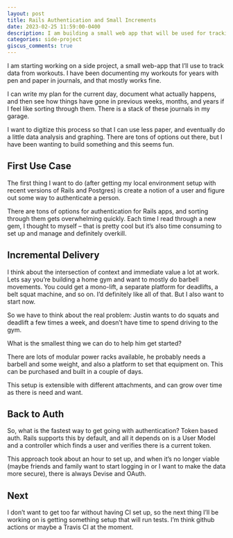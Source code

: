 ```yaml
---
layout: post
title: Rails Authentication and Small Increments
date: 2023-02-25 11:59:00-0400
description: I am building a small web app that will be used for tracking data around workouts. The first thing I want to build is user authentication, but there are an overwhelming number of options available. Thinking about what can be done now, and allow for future growth was a good exercise in context and incremental delivery.
categories: side-project
giscus_comments: true
---
```


I am starting working on a side project, a small web-app that I’ll use to track data from workouts. I have been documenting my workouts for years with pen and paper in journals, and that mostly works fine. 

I can write my plan for the current day, document what actually happens, and then see how things have gone in previous weeks, months, and years if I feel like sorting through them. There is a stack of these journals in my garage.

I want to digitize this process so that I can use less paper, and eventually do a little data analysis and graphing. There are tons of options out there, but I have been wanting to build something and this seems fun.

## First Use Case
The first thing I want to do (after getting my local environment setup with recent versions of Rails and Postgres) is create a notion of a user and figure out some way to authenticate a person.

There are tons of options for authentication for Rails apps, and sorting through them gets overwhelming quickly. Each time I read through a new gem, I thought to myself – that is pretty cool but it’s also time consuming to set up and manage and definitely overkill.

## Incremental Delivery
I think about the intersection of context and immediate value a lot at work. Lets say you’re building a home gym and want to mostly do barbell movements. You could get a mono-lift, a separate platform for deadlifts, a belt squat machine, and so on. I’d definitely like all of that. But I also want to start now.

So we have to think about the real problem: Justin wants to do squats and deadlift a few times a week, and doesn’t have time to spend driving to the gym.

What is the smallest thing we can do to help him get started?

There are lots of modular power racks available, he probably needs a barbell and some weight, and also a platform to set that equipment on. This can be purchased and built in a couple of days.

This setup is extensible with different attachments, and can grow over time as there is need and want.

## Back to Auth
So, what is the fastest way to get going with authentication? Token based auth. Rails supports this by default, and all it depends on is a User Model and a controller which finds a user and verifies there is a current token.

This approach took about an hour to set up, and when it’s no longer viable (maybe friends and family want to start logging in or I want to make the data more secure), there is always Devise and OAuth.

## Next
I don’t want to get too far without having CI set up, so the next thing I’ll be working on is getting something setup that will run tests. I’m think github actions or maybe a Travis CI at the moment.



